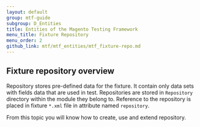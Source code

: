 ```yaml
---
layout: default
group: mtf-guide
subgroup: D_Entities
title: Entities of the Magento Testing Framework
menu_title: Fixture Repository
menu_order: 2
github_link: mtf/mtf_entities/mtf_fixture-repo.md
---
```

<h2 id="mtf_repository_overview">Fixture repository overview</h2>

Repository stores pre-defined data for the fixture.
It contain only data sets with fields data that are used in test.
Repositories are stored in `Repository` directory within the module they belong to.
Reference to the repository is placed in fixture `*.xml` file in attribute named `repository`.

From this topic you will know how to create, use and extend repository.